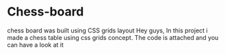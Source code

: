 # Chess-board
chess board was built using CSS grids layout
Hey guys, In this project i made a chess table using css grids concept. The code  is attached and you can have a look at it
